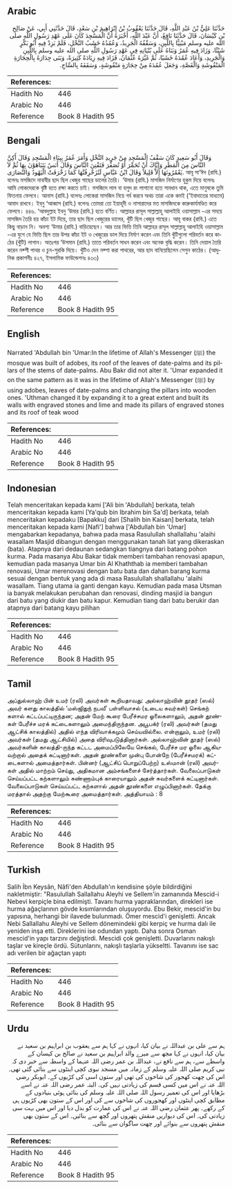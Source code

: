 ## Arabic


<div dir="rtl" lang="ar" style={{fontSize:'larger',backgroundColor:'#f8f9fa',padding:20}}>
حَدَّثَنَا عَلِيُّ بْنُ عَبْدِ اللَّهِ، قَالَ حَدَّثَنَا يَعْقُوبُ بْنُ إِبْرَاهِيمَ بْنِ سَعْدٍ، قَالَ حَدَّثَنِي أَبِي، عَنْ صَالِحِ بْنِ كَيْسَانَ، قَالَ حَدَّثَنَا نَافِعٌ، أَنَّ عَبْدَ اللَّهِ، أَخْبَرَهُ أَنَّ الْمَسْجِدَ كَانَ عَلَى عَهْدِ رَسُولِ اللَّهِ صلى الله عليه وسلم مَبْنِيًّا بِاللَّبِنِ، وَسَقْفُهُ الْجَرِيدُ، وَعُمُدُهُ خَشَبُ النَّخْلِ، فَلَمْ يَزِدْ فِيهِ أَبُو بَكْرٍ شَيْئًا، وَزَادَ فِيهِ عُمَرُ وَبَنَاهُ عَلَى بُنْيَانِهِ فِي عَهْدِ رَسُولِ اللَّهِ صلى الله عليه وسلم بِاللَّبِنِ وَالْجَرِيدِ، وَأَعَادَ عُمُدَهُ خَشَبًا، ثُمَّ غَيَّرَهُ عُثْمَانُ، فَزَادَ فِيهِ زِيَادَةً كَثِيرَةً، وَبَنَى جِدَارَهُ بِالْحِجَارَةِ الْمَنْقُوشَةِ وَالْقَصَّةِ، وَجَعَلَ عُمُدَهُ مِنْ حِجَارَةٍ مَنْقُوشَةٍ، وَسَقَفَهُ بِالسَّاجِ‏.‏
</div>
<div style={{backgroundColor:'#f8f9fa',padding:20, marginBottom: 10}}><table> <thead> <tr> <th>References:</th> <th></th> </tr> </thead> <tbody><tr><td>Hadith No</td><td>446</td></tr><tr><td>Arabic No</td><td>446</td></tr><tr><td>Reference</td><td>Book 8 Hadith 95</td></tr></tbody></table></div>

## Bengali


<div dir="ltr" lang="bn" style={{fontSize:'larger',backgroundColor:'#f8f9fa',padding:20}}>
وَقَالَ أَبُو سَعِيدٍ كَانَ سَقْفُ الْمَسْجِدِ مِنْ جَرِيدِ النَّخْلِ وَأَمَرَ عُمَرُ بِبِنَاءِ الْمَسْجِدِ وَقَالَ أَكِنَّ النَّاسَ مِنَ الْمَطَرِ وَإِيَّاكَ أَنْ تُحَمِّرَ أَوْ تُصَفِّرَ فَتَفْتِنَ النَّاسَ وَقَالَ أَنَسٌ يَتَبَاهَوْنَ بِهَا ثُمَّ لاَ يَعْمُرُونَهَا إِلاَّ قَلِيلاً وَقَالَ ابْنُ عَبَّاسٍ لَتُزَخْرِفُنَّهَا كَمَا زَخْرَفَتْ الْيَهُودُ وَالنَّصَارَى. আবূ সা‘ঈদ (রাযি.) বলেনঃ মসজিদে নাবাবীর ছাদ ছিল খেজুর গাছের ডালের তৈরি। ‘উমার (রাযি.) মাসজিদ নির্মাণের হুকুম দিয়ে বলেনঃ আমি লোকদেরকে বৃষ্টি হতে রক্ষা করতে চাই। মসজিদে লাল বা হলুদ রং লাগানো হতে সাবধান থাক, এতে মানুষকে তুমি ফিতনায় ফেলবে। আনাস (রাযি.) বলেনঃ লোকেরা মাসজিদ নিয়ে গর্ব করবে অথচ তারা একে কমই (‘ইবাদাতের মাধ্যমে) আবাদ রাখবে। ইব্‌নু ‘আব্বাস (রাযি.) বলেনঃ তোমরা তো ইয়াহূদী ও নাসারাদের মত মাসজিদকে কারুকার্যমণ্ডিত করে ফেলবে। ৪৪৬. ‘আবদুল্লাহ ইবনু ‘উমার (রাযি.) হতে বর্ণিত। আল্লাহর রাসূল সাল্লাল্লাহু আলাইহি ওয়াসাল্লাম -এর সময়ে মাসজিদ তৈরি হয় কাঁচা ইট দিয়ে, তার ছাদ ছিল খেজুরের ডালের, খুঁটি ছিল খেজুর গাছের। আবূ বাকর (রাযি.) এতে কিছু বাড়ান নি। অবশ্য ‘উমার (রাযি.) বাড়িয়েছেন। আর তার ভিত্তি তিনি আল্লাহর রাসূল সাল্লাল্লাহু আলাইহি ওয়াসাল্লাম -এর যুগে যে ভিত্তি ছিল তার উপর কাঁচা ইট ও খেজুরের ডাল দিয়ে নির্মাণ করেন এবং তিনি খুঁটিগুলো পরিবর্তন করে কাঠের (খুঁটি) লাগান। অতঃপর ‘উসমান (রাযি.) তাতে পরিবর্তন সাধন করেন এবং অনেক বৃদ্ধি করেন। তিনি দেয়াল তৈরি করেন নক্শী পাথর ও চুন-সুরকি দিয়ে। খুঁটিও দেন নক্শা করা পাথরের, আর ছাদ বানিয়েছিলেন সেগুন কাঠের। (আধুনিক প্রকাশনীঃ ৪২৭, ইসলামিক ফাউন্ডেশনঃ ৪৩৩)
</div>
<div style={{backgroundColor:'#f8f9fa',padding:20, marginBottom: 10}}><table> <thead> <tr> <th>References:</th> <th></th> </tr> </thead> <tbody><tr><td>Hadith No</td><td>446</td></tr><tr><td>Arabic No</td><td>446</td></tr><tr><td>Reference</td><td>Book 8 Hadith 95</td></tr></tbody></table></div>

## English


<div dir="ltr" lang="en" style={{fontSize:'larger',backgroundColor:'#f8f9fa',padding:20}}>
Narrated 'Abdullah bin 'Umar:In the lifetime of Allah's Messenger (ﷺ) the mosque was built of adobes, its roof of the leaves of date-palms and its pillars of the stems of date-palms. Abu Bakr did not alter it. 'Umar expanded it on the same pattern as it was in the lifetime of Allah's Messenger (ﷺ) by using adobes, leaves of date-palms and changing the pillars into wooden ones. 'Uthman changed it by expanding it to a great extent and built its walls with engraved stones and lime and made its pillars of engraved stones and its roof of teak wood
</div>
<div style={{backgroundColor:'#f8f9fa',padding:20, marginBottom: 10}}><table> <thead> <tr> <th>References:</th> <th></th> </tr> </thead> <tbody><tr><td>Hadith No</td><td>446</td></tr><tr><td>Arabic No</td><td>446</td></tr><tr><td>Reference</td><td>Book 8 Hadith 95</td></tr></tbody></table></div>

## Indonesian


<div dir="ltr" lang="id" style={{fontSize:'larger',backgroundColor:'#f8f9fa',padding:20}}>
Telah menceritakan kepada kami ['Ali bin 'Abdullah] berkata, telah menceritakan kepada kami [Ya'qub bin Ibrahim bin Sa'd] berkata, telah menceritakan kepadaku [Bapakku] dari [Shalih bin Kaisan] berkata, telah menceritakan kepada kami [Nafi'] bahwa ['Abdullah bin 'Umar] mengabarkan kepadanya, bahwa pada masa Rasulullah shallallahu 'alaihi wasallam Masjid dibangun dengan menggunakan tanah liat yang dikeraskan (bata). Atapnya dari dedaunan sedangkan tiangnya dari batang pohon kurma. Pada masanya Abu Bakar tidak memberi tambahan renovasi apapun, kemudian pada masanya Umar bin Al Khaththab ia memberi tambahan renovasi, Umar merenovasi dengan batu bata dan dahan barang kurma sesuai dengan bentuk yang ada di masa Rasulullah shallallahu 'alaihi wasallam. Tiang utama ia ganti dengan kayu. Kemudian pada masa Utsman ia banyak melakukan perubahan dan renovasi, dinding masjid ia bangun dari batu yang diukir dan batu kapur. Kemudian tiang dari batu berukir dan atapnya dari batang kayu pilihan
</div>
<div style={{backgroundColor:'#f8f9fa',padding:20, marginBottom: 10}}><table> <thead> <tr> <th>References:</th> <th></th> </tr> </thead> <tbody><tr><td>Hadith No</td><td>446</td></tr><tr><td>Arabic No</td><td>446</td></tr><tr><td>Reference</td><td>Book 8 Hadith 95</td></tr></tbody></table></div>

## Tamil


<div dir="ltr" lang="ta" style={{fontSize:'larger',backgroundColor:'#f8f9fa',padding:20}}>
அப்துல்லாஹ் பின் உமர் (ரலி) அவர்கள் கூறியதாவது: அல்லாஹ்வின் தூதர் (ஸல்) அவர் களது காலத்தில் ‘மஸ்ஜிதுந் நபவீ’ பள்ளிவாசல் (உடைய சுவர்கள்) செங்கற் களால் கட்டப்பட்டிருந்தன; அதன் மேற் கூரை பேரீச்சமர ஓலைகளாலும், அதன் தூண்கள் பேரீச்ச மரக் கட்டைகளாலும் அமைந்திருந்தன. அபூபக்ர் (ரலி) அவர்கள் (தமது ஆட்சிக் காலத்தில்) அதில் எந்த விரிவாக்கமும் செய்யவில்லை. என்றாலும், உமர் (ரலி) அவர்கள் (தமது ஆட்சியில்) அதை விரிவுபடுத்தினார்கள். அல்லாஹ்வின் தூதர் (ஸல்) அவர்களின் காலத்தி-ருந்த கட்டட அமைப்பிலேயே செங்கல், பேரீச்ச மர ஓலை ஆகியவற்றால் அதைக் கட்டினார்கள். அதன் தூண்களை முன்பு போன்றே (பேரீச்சமரக்) கட்டைகளால் அமைத்தார்கள். பின்னர் (ஆட்சிப் பொறுப்பேற்ற) உஸ்மான் (ரலி) அவர்கள் அதில் மாற்றம் செய்து, அதிகமான அம்சங்களைச் சேர்த்தார்கள். வேலைப்பாடுகள் செய்யப்பட்ட கற்களாலும் சுண்ணாம்புக் காரையாலும் அதன் சுவர்களைக் கட்டினார்கள். வேலைப்பாடுகள் செய்யப்பட்ட கற்களால் அதன் தூண்களை எழுப்பினார்கள். தேக்கு மரத்தால் அதற்கு மேற்கூரை அமைத்தார்கள். அத்தியாயம் : 8
</div>
<div style={{backgroundColor:'#f8f9fa',padding:20, marginBottom: 10}}><table> <thead> <tr> <th>References:</th> <th></th> </tr> </thead> <tbody><tr><td>Hadith No</td><td>446</td></tr><tr><td>Arabic No</td><td>446</td></tr><tr><td>Reference</td><td>Book 8 Hadith 95</td></tr></tbody></table></div>

## Turkish


<div dir="ltr" lang="tr" style={{fontSize:'larger',backgroundColor:'#f8f9fa',padding:20}}>
Salih İbn Keysân, Nâfi'den Abdullah'ın kendisine şöyle bildirdiğini nakletmiştir: "Rasulullah Sallallahu Aleyhi ve Sellem'in zamanında Mescid-i Nebevi kerpiçle bina edilmişti. Tavanı hurma yapraklarından, direkleri ise hurma ağaçlarının gövde kısımlarından oluşuyordu. Ebu Bekir, mescid'in bu yapısına, herhangi bir ilavede bulunmadı. Ömer mescid'i genişletti. Ancak Nebi Sallallahu Aleyhi ve Sellem dönemindeki gibi kerpiç ve hurma dalı ile yeniden inşa etti. Direklerini ise odundan yaptı. Daha sonra Osman mescid'in yapı tarzını değiştirdi. Mescidi çok genişletti. Duvarlarını nakışlı taşlar ve kireçle ördü. Sütunlarını, nakışlı taşlarla yükseltti. Tavanını ise sac adı verilen bir ağaçtan yaptı
</div>
<div style={{backgroundColor:'#f8f9fa',padding:20, marginBottom: 10}}><table> <thead> <tr> <th>References:</th> <th></th> </tr> </thead> <tbody><tr><td>Hadith No</td><td>446</td></tr><tr><td>Arabic No</td><td>446</td></tr><tr><td>Reference</td><td>Book 8 Hadith 95</td></tr></tbody></table></div>

## Urdu


<div dir="rtl" lang="ur" style={{fontSize:'larger',backgroundColor:'#f8f9fa',padding:20}}>
ہم سے علی بن عبداللہ نے بیان کیا، انہوں نے کہا ہم سے یعقوب بن ابراہیم بن سعید نے بیان کیا، انہوں نے کہا مجھ سے میرے والد ابراہیم بن سعید نے صالح بن کیسان کے واسطے سے، ہم سے نافع نے، عبداللہ بن عمر رضی اللہ عنہما کے واسطہ سے خبر دی کہ نبی کریم صلی اللہ علیہ وسلم کے زمانہ میں مسجد نبوی کچی اینٹوں سے بنائی گئی تھی۔ اس کی چھت کھجور کی شاخوں کی تھی اور ستون اسی کی کڑیوں کے۔ ابوبکر رضی اللہ عنہ نے اس میں کسی قسم کی زیادتی نہیں کی۔ البتہ عمر رضی اللہ عنہ نے اسے بڑھایا اور اس کی تعمیر رسول اللہ صلی اللہ علیہ وسلم کی بنائی ہوئی بنیادوں کے مطابق کچی اینٹوں اور کھجوروں کی شاخوں سے کی اور اس کے ستون بھی کڑیوں ہی کے رکھے۔ پھر عثمان رضی اللہ عنہ نے اس کی عمارت کو بدل دیا اور اس میں بہت سی زیادتی کی۔ اس کی دیواریں منقش پتھروں اور گچھ سے بنائیں۔ اس کے ستون بھی منقش پتھروں سے بنوائے اور چھت ساگوان سے بنائی۔
</div>
<div style={{backgroundColor:'#f8f9fa',padding:20, marginBottom: 10}}><table> <thead> <tr> <th>References:</th> <th></th> </tr> </thead> <tbody><tr><td>Hadith No</td><td>446</td></tr><tr><td>Arabic No</td><td>446</td></tr><tr><td>Reference</td><td>Book 8 Hadith 95</td></tr></tbody></table></div>